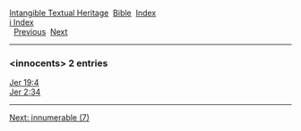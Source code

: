 [Intangible Textual Heritage](../../index)  [Bible](../index) 
[Index](index)   
[i Index](_i_)  
  [Previous](c05858)  [Next](c05860) 

------------------------------------------------------------------------

### &lt;innocents&gt; 2 entries

[Jer 19:4](../kjv/jer019.htm#004)  
[Jer 2:34](../kjv/jer002.htm#034)  

------------------------------------------------------------------------

[Next: innumerable (7)](c05860)

